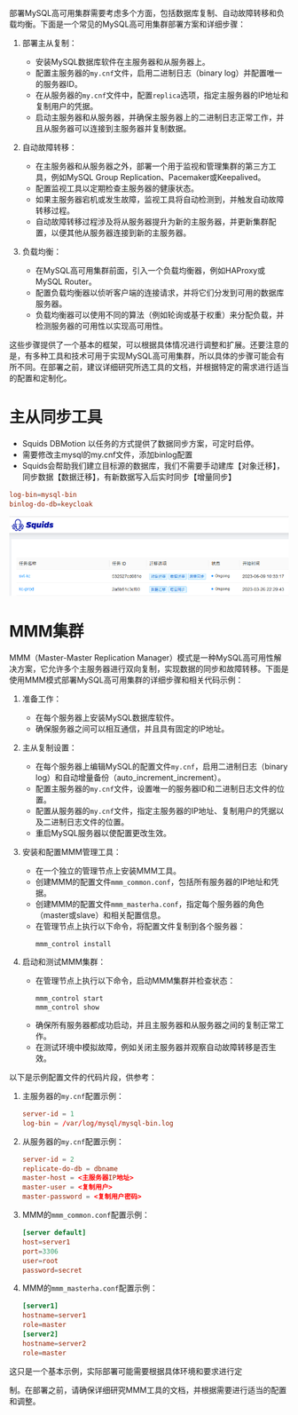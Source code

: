 部署MySQL高可用集群需要考虑多个方面，包括数据库复制、自动故障转移和负载均衡。下面是一个常见的MySQL高可用集群部署方案和详细步骤：

1. 部署主从复制：

   - 安装MySQL数据库软件在主服务器和从服务器上。
   - 配置主服务器的`my.cnf`文件，启用二进制日志（binary log）并配置唯一的服务器ID。
   - 在从服务器的`my.cnf`文件中，配置`replica`选项，指定主服务器的IP地址和复制用户的凭据。
   - 启动主服务器和从服务器，并确保主服务器上的二进制日志正常工作，并且从服务器可以连接到主服务器并复制数据。
2. 自动故障转移：

   - 在主服务器和从服务器之外，部署一个用于监视和管理集群的第三方工具，例如MySQL Group Replication、Pacemaker或Keepalived。
   - 配置监视工具以定期检查主服务器的健康状态。
   - 如果主服务器宕机或发生故障，监视工具将自动检测到，并触发自动故障转移过程。
   - 自动故障转移过程涉及将从服务器提升为新的主服务器，并更新集群配置，以便其他从服务器连接到新的主服务器。
3. 负载均衡：

   - 在MySQL高可用集群前面，引入一个负载均衡器，例如HAProxy或MySQL Router。
   - 配置负载均衡器以侦听客户端的连接请求，并将它们分发到可用的数据库服务器。
   - 负载均衡器可以使用不同的算法（例如轮询或基于权重）来分配负载，并检测服务器的可用性以实现高可用性。

这些步骤提供了一个基本的框架，可以根据具体情况进行调整和扩展。还要注意的是，有多种工具和技术可用于实现MySQL高可用集群，所以具体的步骤可能会有所不同。在部署之前，建议详细研究所选工具的文档，并根据特定的需求进行适当的配置和定制化。

# 主从同步工具

* Squids DBMotion 以任务的方式提供了数据同步方案，可定时启停。
* 需要修改主mysql的my.cnf文件，添加binlog配置
* Squids会帮助我们建立目标源的数据库，我们不需要手动建库【对象迁移】，同步数据【数据迁移】，有新数据写入后实时同步【增量同步】

```conf
log-bin=mysql-bin
binlog-do-db=keycloak
```
![](./assets/Mysql高可用集群-1686278050217.png)

# MMM集群

MMM（Master-Master Replication Manager）模式是一种MySQL高可用性解决方案，它允许多个主服务器进行双向复制，实现数据的同步和故障转移。下面是使用MMM模式部署MySQL高可用集群的详细步骤和相关代码示例：

1. 准备工作：

   - 在每个服务器上安装MySQL数据库软件。
   - 确保服务器之间可以相互通信，并且具有固定的IP地址。
2. 主从复制设置：

   - 在每个服务器上编辑MySQL的配置文件`my.cnf`，启用二进制日志（binary log）和自动增量备份（auto_increment_increment）。
   - 配置主服务器的`my.cnf`文件，设置唯一的服务器ID和二进制日志文件的位置。
   - 配置从服务器的`my.cnf`文件，指定主服务器的IP地址、复制用户的凭据以及二进制日志文件的位置。
   - 重启MySQL服务器以使配置更改生效。
3. 安装和配置MMM管理工具：

   - 在一个独立的管理节点上安装MMM工具。
   - 创建MMM的配置文件`mmm_common.conf`，包括所有服务器的IP地址和凭据。
   - 创建MMM的配置文件`mmm_masterha.conf`，指定每个服务器的角色（master或slave）和相关配置信息。
   - 在管理节点上执行以下命令，将配置文件复制到各个服务器：
     ```
     mmm_control install
     ```
4. 启动和测试MMM集群：

   - 在管理节点上执行以下命令，启动MMM集群并检查状态：
     ```
     mmm_control start
     mmm_control show
     ```
   - 确保所有服务器都成功启动，并且主服务器和从服务器之间的复制正常工作。
   - 在测试环境中模拟故障，例如关闭主服务器并观察自动故障转移是否生效。

以下是示例配置文件的代码片段，供参考：

1. 主服务器的`my.cnf`配置示例：

   ```cnf
   server-id = 1
   log-bin = /var/log/mysql/mysql-bin.log
   ```
2. 从服务器的`my.cnf`配置示例：

   ```cnf
   server-id = 2
   replicate-do-db = dbname
   master-host = <主服务器IP地址>
   master-user = <复制用户>
   master-password = <复制用户密码>
   ```
3. MMM的`mmm_common.conf`配置示例：

   ```cnf
   [server default]
   host=server1
   port=3306
   user=root
   password=secret
   ```
4. MMM的`mmm_masterha.conf`配置示例：

   ```cnf
   [server1]
   hostname=server1
   role=master
   [server2]
   hostname=server2
   role=master
   ```

这只是一个基本示例，实际部署可能需要根据具体环境和要求进行定

制。在部署之前，请确保详细研究MMM工具的文档，并根据需要进行适当的配置和调整。
